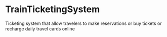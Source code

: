# TrainTicketingSystem
Ticketing system that allow travelers to make reservations or buy tickets or recharge daily travel cards online 
